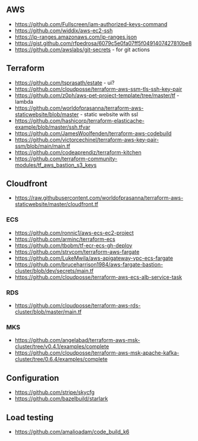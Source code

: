 
## AWS
* https://github.com/Fullscreen/iam-authorized-keys-command
* https://github.com/widdix/aws-ec2-ssh
* https://ip-ranges.amazonaws.com/ip-ranges.json
* https://gist.github.com/rfpedrosa/6079c5e0fa07ff5f0491407427810be8
* https://github.com/awslabs/git-secrets - for git actions


## Terraform

* https://github.com/tsprasath/estate - ui?
* https://github.com/cloudposse/terraform-aws-ssm-tls-ssh-key-pair
* https://github.com/z0ph/aws-pet-project-template/tree/master/tf - lambda
* https://github.com/worldofprasanna/terraform-aws-staticwebsite/blob/master - static website with ssl
* https://github.com/hashicorp/terraform-elasticache-example/blob/master/ssh.tfvar
* https://github.com/JamesWoolfenden/terraform-aws-codebuild
* https://github.com/victorcechinel/terraform-aws-key-pair-ssm/blob/main/main.tf
* https://github.com/codeaprendiz/terraform-kitchen
* https://github.com/terraform-community-modules/tf_aws_bastion_s3_keys

## Cloudfront
* https://raw.githubusercontent.com/worldofprasanna/terraform-aws-staticwebsite/master/cloudfront.tf

### ECS
* https://github.com/ronnic1/aws-ecs-ec2-project
* https://github.com/arminc/terraform-ecs
* https://github.com/tbobm/tf-ecr-ecs-gh-deploy
* https://github.com/strvcom/terraform-aws-fargate
* https://github.com/LukeMwila/aws-apigateway-vpc-ecs-fargate
* https://github.com/bruceharrison1984/aws-fargate-bastion-cluster/blob/dev/secrets/main.tf
* https://github.com/cloudposse/terraform-aws-ecs-alb-service-task

### RDS
* https://github.com/cloudposse/terraform-aws-rds-cluster/blob/master/main.tf

### MKS
* https://github.com/angelabad/terraform-aws-msk-cluster/tree/v0.4.1/examples/complete
* https://github.com/cloudposse/terraform-aws-msk-apache-kafka-cluster/tree/0.6.4/examples/complete

## Configuration
* https://github.com/stripe/skycfg
* https://github.com/bazelbuild/starlark

## Load testing
* https://github.com/amalioadam/code_build_k6